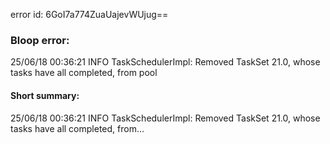 error id: 6GoI7a774ZuaUajevWUjug==
### Bloop error:

25/06/18 00:36:21 INFO TaskSchedulerImpl: Removed TaskSet 21.0, whose tasks have all completed, from pool
#### Short summary: 

25/06/18 00:36:21 INFO TaskSchedulerImpl: Removed TaskSet 21.0, whose tasks have all completed, from...